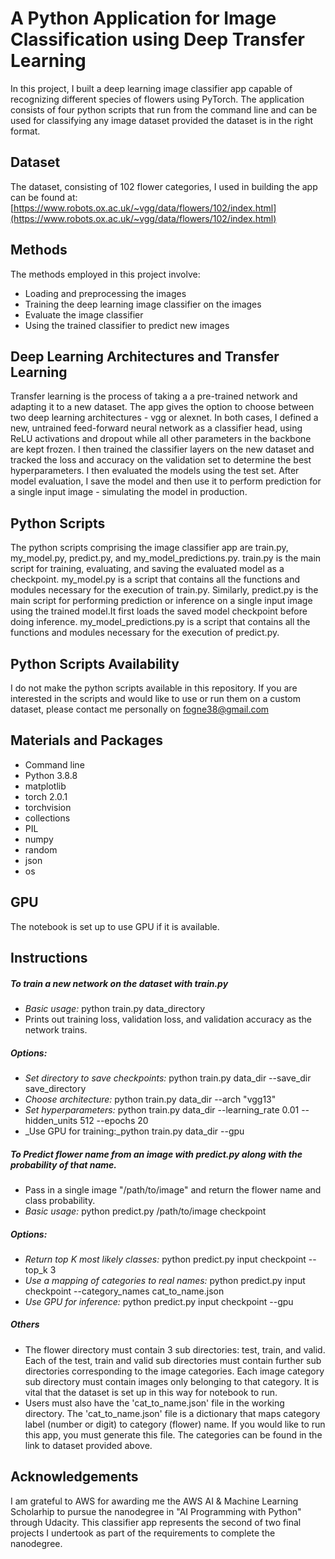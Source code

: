 # A Python Application for Image Classification using Deep Transfer Learning

In this project, I built a deep learning image classifier app capable of recognizing different species of flowers using PyTorch. The application consists of four python scripts that run from the command line and can be used for classifying any image dataset provided the dataset is in the right format.

## Dataset

The dataset, consisting of 102 flower categories, I used in building the app can be found at: 
[https://www.robots.ox.ac.uk/~vgg/data/flowers/102/index.html](https://www.robots.ox.ac.uk/~vgg/data/flowers/102/index.html)

## Methods

The methods employed in this project involve:
* Loading and preprocessing the images
* Training the deep learning image classifier on the images
* Evaluate the image classifier
* Using the trained classifier to predict new images

## Deep Learning Architectures and Transfer Learning

Transfer learning is the process of taking a a pre-trained network and adapting it to a new dataset. The app gives the option to choose between two deep learning architectures - vgg or alexnet. In both cases, I defined a new, untrained feed-forward neural network as a classifier head, using ReLU activations and dropout while all other parameters in the backbone are kept frozen. I then trained the classifier layers on the new dataset and tracked the loss and accuracy on the validation set to determine the best hyperparameters. I then evaluated the models using the test set. After model evaluation, I save the model and then use it to perform prediction for a single input image - simulating the model in production.

## Python Scripts

The python scripts comprising the image classifier app are train.py, my_model.py, predict.py, and my_model_predictions.py. train.py is the main script for training, evaluating, and saving the evaluated model as a checkpoint. my_model.py is a script that contains all the functions and modules necessary for the execution of train.py. Similarly, predict.py is the main script for performing prediction or inference on a single input image using the trained model.It first loads the saved model checkpoint before doing inference. my_model_predictions.py is a script that contains all the functions and modules necessary for the execution of predict.py.

## Python Scripts Availability

I do not make the python scripts available in this repository. If you are interested in the scripts and would like to use or run them on a custom dataset, please contact me personally on fogne38@gmail.com

## Materials and Packages

* Command line
* Python 3.8.8
* matplotlib
* torch 2.0.1
* torchvision
* collections
* PIL
* numpy
* random
* json
* os

## GPU

The notebook is set up to use GPU if it is available.

## Instructions 

##### To train a new network on the dataset with train.py
* _Basic usage:_ python train.py data_directory
* Prints out training loss, validation loss, and validation accuracy as the network trains.
##### Options: 
* _Set directory to save checkpoints:_ python train.py data_dir --save_dir save_directory
* _Choose architecture:_ python train.py data_dir --arch "vgg13"
* _Set hyperparameters:_ python train.py data_dir --learning_rate 0.01 --hidden_units 512 --epochs 20
* _Use GPU for training:_python train.py data_dir --gpu
##### To Predict flower name from an image with predict.py along with the probability of that name. 
* Pass in a single image "/path/to/image" and return the flower name and class probability.
* _Basic usage:_ python predict.py /path/to/image checkpoint
##### Options:
* _Return top K most likely classes:_ python predict.py input checkpoint --top_k 3
* _Use a mapping of categories to real names:_ python predict.py input checkpoint --category_names cat_to_name.json
* _Use GPU for inference:_ python predict.py input checkpoint --gpu
##### Others
* The flower directory must contain 3 sub directories: test, train, and valid. Each of the test, train and valid sub directories must contain further sub directories corresponding to the image categories. Each image category sub directory must contain images only belonging to that category. It is vital that the dataset is set up in this way for notebook to run.
* Users must also have the 'cat_to_name.json' file in the working directory. The 'cat_to_name.json' file is a dictionary that maps category label (number or digit) to category (flower) name. If you would like to run this app, you must generate this file. The categories can be found in the link to dataset provided above.


## Acknowledgements

I am grateful to AWS for awarding me the AWS AI & Machine Learning Scholarhip to pursue the nanodegree in "AI Programming with Python" through Udacity. This classifier app represents the second of two final projects I undertook as part of the requirements to complete the nanodegree.
